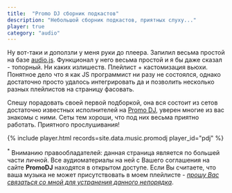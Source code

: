 ```yaml
---
title:  "Promo DJ сборник подкастов"
description: "Небольшой сборник подкастов, приятных слуху..."
player: true
category: "audio"
---
```


Ну вот-таки и доползли у меня руки до плеера. Запилил весьма простой на базе [audio.js][1]. Функционал у него весьма простой
и я бы даже сказал - топорный. Ни каких излишеств. Плейлист + кастомизация вьюхи. Понятное дело что я как JS программист ни разу
не состоялся, однако достаточно просто удалось интегрировать да и позволить несколько разных плейлистов на страницу фасовать.

<!-- cut -->
Спешу порадовать своей первой подборкой, она вся состоит из сетов достаточно известных исполнителей на [Promo DJ][2], уверен
многие из вас знакомы с ними. Сеты тем хороши, что под них весьма приятно работать. Приятного прослушивания!


{% include player.html records=site.data.music.promodj player_id="pdj" %}

<p class="copyright-informer">
  <sup>*</sup>
  Вниманию правообладателей: данная страница является по большей части личной. Все аудиоматериалы на ней с Вашего соглашения на сайте <b>PromoDJ</b> находятся в открытом доступе. Если Вы считаете, что ваша музыка не может присутствовать в моем плейлисте - <em><u>прошу Вас связаться со мной для устранения данного непорядка</u></em>.
</p>


[1]: http://audio.js
[2]: http://promodj.com/